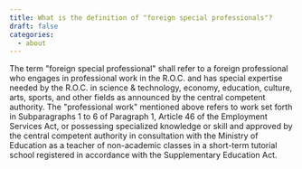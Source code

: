 ```yaml
---
title: What is the definition of "foreign special professionals"?
draft: false
categories:
  - about
---
```

The term "foreign special professional" shall refer to a foreign professional who engages in professional work in the R.O.C. and has special expertise needed by the R.O.C. in science & technology, economy, education, culture, arts, sports, and other fields as announced by the central competent authority. The "professional work" mentioned above refers to work set forth in Subparagraphs 1 to 6 of Paragraph 1, Article 46 of the Employment Services Act, or possessing specialized knowledge or skill and approved by the central competent authority in consultation with the Ministry of Education as a teacher of non-academic classes in a short-term tutorial school registered in accordance with the Supplementary Education Act.